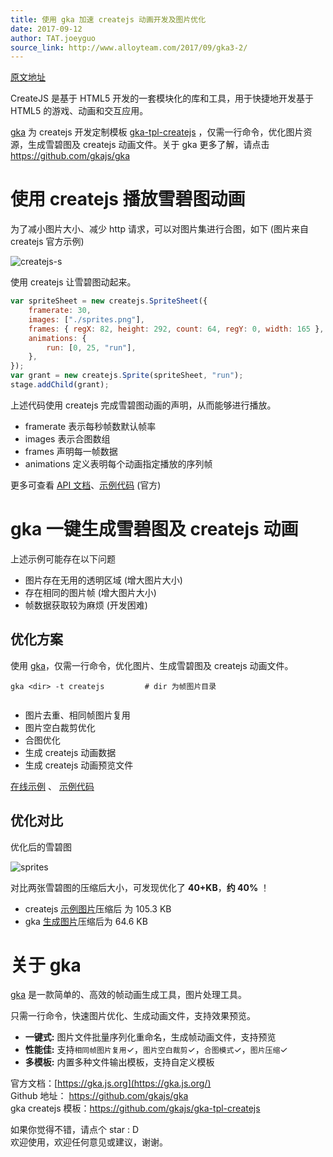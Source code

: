 ```yaml
---
title: 使用 gka 加速 createjs 动画开发及图片优化
date: 2017-09-12
author: TAT.joeyguo
source_link: http://www.alloyteam.com/2017/09/gka3-2/
---
```


<!-- {% raw %} - for jekyll -->

[原文地址](https://github.com/joeyguo/blog/issues/19)

CreateJS 是基于 HTML5 开发的一套模块化的库和工具，用于快捷地开发基于 HTML5 的游戏、动画和交互应用。

[gka](https://github.com/gkajs/gka) 为 createjs 开发定制模板 [gka-tpl-createjs](https://github.com/gkajs/gka-tpl-createjs) ，仅需一行命令，优化图片资源，生成雪碧图及 createjs 动画文件。关于 gka 更多了解，请点击 <https://github.com/gkajs/gka>  

# 使用 createjs 播放雪碧图动画

为了减小图片大小、减少 http 请求，可以对图片集进行合图，如下 (图片来自 createjs 官方示例)

![createjs-s](https://user-images.githubusercontent.com/10385585/30239068-1a0d307a-9587-11e7-8dbd-6702cc886f1c.png)

使用 createjs 让雪碧图动起来。

```javascript
var spriteSheet = new createjs.SpriteSheet({
    framerate: 30,
    images: ["./sprites.png"],
    frames: { regX: 82, height: 292, count: 64, regY: 0, width: 165 },
    animations: {
        run: [0, 25, "run"],
    },
});
var grant = new createjs.Sprite(spriteSheet, "run");
stage.addChild(grant);
```

上述代码使用 createjs 完成雪碧图动画的声明，从而能够进行播放。

-   framerate 表示每秒帧数默认帧率
-   images 表示合图数组
-   frames 声明每一帧数据
-   animations 定义表明每个动画指定播放的序列帧

更多可查看 [API 文档](http://createjs.com/docs/easeljs/classes/SpriteSheet.html)、[示例代码](https://github.com/CreateJS/EaselJS/blob/master/examples/SpriteSheet_simple.html) (官方)

# gka 一键生成雪碧图及 createjs 动画

上述示例可能存在以下问题

-   图片存在无用的透明区域 (增大图片大小)
-   存在相同的图片帧 (增大图片大小)
-   帧数据获取较为麻烦 (开发困难)

## 优化方案

使用 [gka](https://github.com/gkajs/gka)，仅需一行命令，优化图片、生成雪碧图及 createjs 动画文件。

    gka <dir> -t createjs         # dir 为帧图片目录
     

-   图片去重、相同帧图片复用
-   图片空白裁剪优化
-   合图优化
-   生成 createjs 动画数据
-   生成 createjs 动画预览文件

[在线示例](https://gkajs.github.io/gka-tpl-createjs/example/gka.html) 、 [示例代码](https://github.com/gkajs/gka-tpl-createjs/tree/master/example)

## 优化对比

优化后的雪碧图

![sprites](https://user-images.githubusercontent.com/10385585/30239071-2d5659cc-9587-11e7-836e-8d7b7fa6d1fe.png)

对比两张雪碧图的压缩后大小，可发现优化了 **40+KB**，**约 40%** ！

-   createjs [示例图片](https://github.com/CreateJS/EaselJS/blob/master/_assets/art/spritesheet_grant.png)压缩后 为 105.3 KB
-   gka [生成图片](https://github.com/gkajs/gka-tpl-createjs/tree/master/example/img/sprites.png)压缩后为 64.6 KB

# 关于 gka

[gka](https://github.com/joeyguo/gka) 是一款简单的、高效的帧动画生成工具，图片处理工具。

只需一行命令，快速图片优化、生成动画文件，支持效果预览。

-   **一键式:** 图片文件批量序列化重命名，生成帧动画文件，支持预览
-   **性能佳:** 支持`相同帧图片复用`✓，`图片空白裁剪`✓，`合图模式`✓，`图片压缩`✓
-   **多模板:** 内置多种文件输出模板，支持自定义模板

官方文档：[https://gka.js.org](https://gka.js.org/)  
Github 地址： <https://github.com/gkajs/gka>  
gka createjs 模板：<https://github.com/gkajs/gka-tpl-createjs>

如果你觉得不错，请点个 star : D  
欢迎使用，欢迎任何意见或建议，谢谢。


<!-- {% endraw %} - for jekyll -->